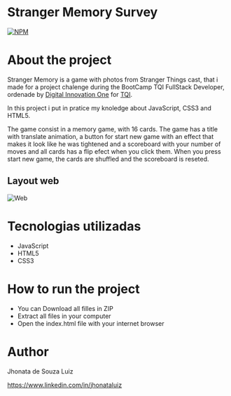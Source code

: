 # Stranger Memory Survey 
[![NPM](https://img.shields.io/npm/l/react)](https://github.com/luizjhonata/memorygame/blob/main/LICENCE) 

# About the project

Stranger Memory is a game with photos from Stranger Things cast, that i made for a project chalenge during the BootCamp TQI FullStack Developer, ordenade by [Digital Innovation One](https://www.dio.me/ "Site da Dio") for [TQI](https://www.tqi.com.br/). 

In this project i put in pratice my knoledge about JavaScript, CSS3 and HTML5.

The game consist in a memory game, with 16 cards. The game has a title with translate animation, a button for start new game with an effect that makes it look like he was tightened and a scoreboard with your number of moves and all cards has a flip efect when you click them. When you press start new game, the cards are shuffled and the scoreboard is reseted.


## Layout web
![Web](https://github.com/luizjhonata/assetsreadme/blob/main/strangermemory.gif)


# Tecnologias utilizadas
- JavaScript
- HTML5
- CSS3



# How to run the project

- You can Download all filles in ZIP
- Extract all files in your computer
- Open the index.html file with your internet browser



# Author

Jhonata de Souza Luiz

https://www.linkedin.com/in/jhonataluiz
